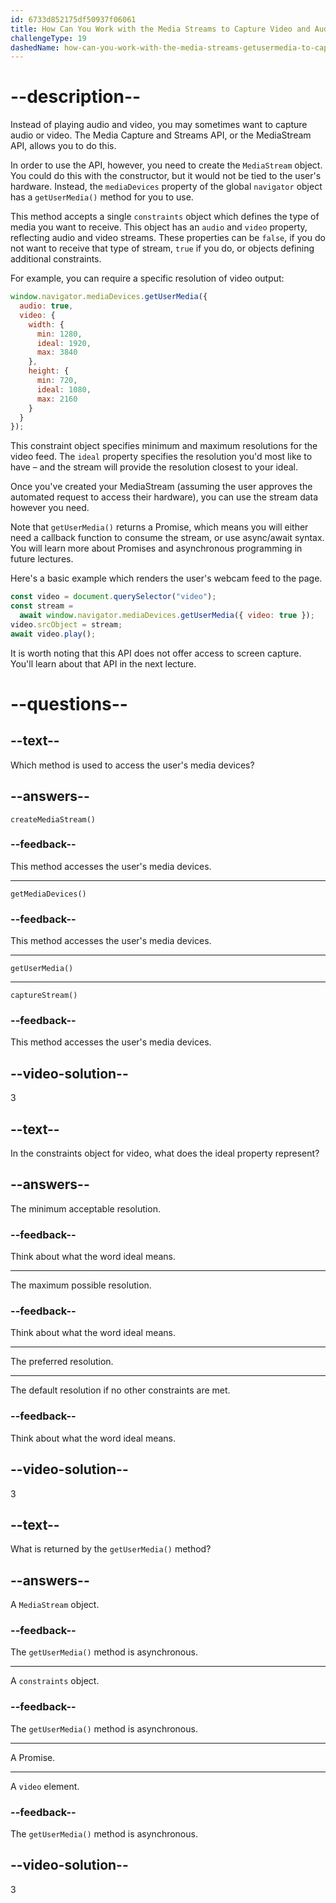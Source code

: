 ```yaml
---
id: 6733d852175df50937f06061
title: How Can You Work with the Media Streams to Capture Video and Audio from a Local Device?
challengeType: 19
dashedName: how-can-you-work-with-the-media-streams-getusermedia-to-capture-video-and-audio-from-a-local-device
---
```


# --description--

Instead of playing audio and video, you may sometimes want to capture audio or video. The Media Capture and Streams API, or the MediaStream API, allows you to do this.

In order to use the API, however, you need to create the `MediaStream` object. You could do this with the constructor, but it would not be tied to the user's hardware. Instead, the `mediaDevices` property of the global `navigator` object has a `getUserMedia()` method for you to use.

This method accepts a single `constraints` object which defines the type of media you want to receive. This object has an `audio` and `video` property, reflecting audio and video streams. These properties can be `false`, if you do not want to receive that type of stream, `true` if you do, or objects defining additional constraints.

For example, you can require a specific resolution of video output:

```js
window.navigator.mediaDevices.getUserMedia({
  audio: true,
  video: {
    width: {
      min: 1280,
      ideal: 1920,
      max: 3840
    },
    height: {
      min: 720,
      ideal: 1080,
      max: 2160
    }
  }
});
```

This constraint object specifies minimum and maximum resolutions for the video feed. The `ideal` property specifies the resolution you'd most like to have – and the stream will provide the resolution closest to your ideal.

Once you've created your MediaStream (assuming the user approves the automated request to access their hardware), you can use the stream data however you need.

Note that `getUserMedia()` returns a Promise, which means you will either need a callback function to consume the stream, or use async/await syntax. You will learn more about Promises and asynchronous programming in future lectures. 

Here's a basic example which renders the user's webcam feed to the page.

```js
const video = document.querySelector("video");
const stream =
  await window.navigator.mediaDevices.getUserMedia({ video: true });
video.srcObject = stream;
await video.play();
```

It is worth noting that this API does not offer access to screen capture. You'll learn about that API in the next lecture.

# --questions--

## --text--

Which method is used to access the user's media devices?

## --answers--

`createMediaStream()`

### --feedback--

This method accesses the user's media devices.

---

`getMediaDevices()`

### --feedback--

This method accesses the user's media devices.

---

`getUserMedia()`

---

`captureStream()`

### --feedback--

This method accesses the user's media devices.

## --video-solution--

3

## --text--

In the constraints object for video, what does the ideal property represent?

## --answers--

The minimum acceptable resolution.

### --feedback--

Think about what the word ideal means.

---

The maximum possible resolution.

### --feedback--

Think about what the word ideal means.

---

The preferred resolution.

---

The default resolution if no other constraints are met.

### --feedback--

Think about what the word ideal means.

## --video-solution--

3

## --text--

What is returned by the `getUserMedia()` method?

## --answers--

A `MediaStream` object.

### --feedback--

The `getUserMedia()` method is asynchronous.

---

A `constraints` object.

### --feedback--

The `getUserMedia()` method is asynchronous.

---

A Promise.

---

A `video` element.

### --feedback--

The `getUserMedia()` method is asynchronous.

## --video-solution--

3
